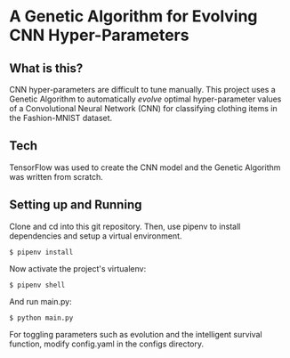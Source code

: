 # A Genetic Algorithm for Evolving CNN Hyper-Parameters

## What is this?

CNN hyper-parameters are difficult to tune manually. This project uses a Genetic Algorithm to automatically *evolve* optimal hyper-parameter values of a Convolutional Neural Network (CNN) for classifying clothing items in the Fashion-MNIST dataset.

## Tech

TensorFlow was used to create the CNN model and the Genetic Algorithm was written from scratch.

## Setting up and Running

Clone and cd into this git repository. Then, use pipenv to install dependencies and setup a virtual environment.

```
$ pipenv install
```

Now activate the project's virtualenv:

```
$ pipenv shell
```

And run main.py:

```
$ python main.py
```

For toggling parameters such as evolution and the intelligent survival function, modify config.yaml in the configs directory.
